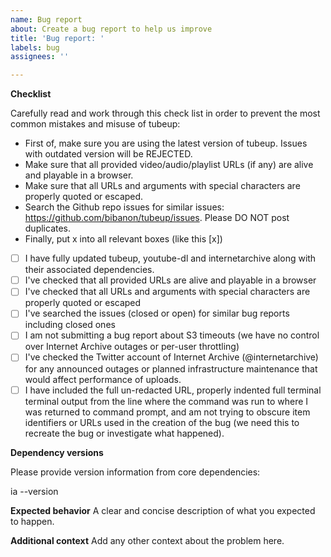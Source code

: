 ```yaml
---
name: Bug report
about: Create a bug report to help us improve
title: 'Bug report: '
labels: bug
assignees: ''

---
```


**Checklist**

Carefully read and work through this check list in order to prevent the most common mistakes and misuse of tubeup:
- First of, make sure you are using the latest version of tubeup. Issues with outdated version will be REJECTED.
- Make sure that all provided video/audio/playlist URLs (if any) are alive and playable in a browser.
- Make sure that all URLs and arguments with special characters are properly quoted or escaped.
- Search the Github repo issues for similar issues: https://github.com/bibanon/tubeup/issues. Please DO NOT post duplicates.
- Finally, put x into all relevant boxes (like this [x])

- [ ] I have fully updated tubeup, youtube-dl and internetarchive along with their associated dependencies.
- [ ] I've checked that all provided URLs are alive and playable in a browser
- [ ] I've checked that all URLs and arguments with special characters are properly quoted or escaped
- [ ] I've searched the issues (closed or open) for similar bug reports including closed ones
- [ ] I am not submitting a bug report about S3 timeouts (we have no control over Internet Archive outages or per-user throttling)
- [ ] I've checked the Twitter account of Internet Archive (@internetarchive) for any announced outages or planned infrastructure maintenance that would affect performance of uploads.
- [ ] I have included the full un-redacted URL, properly indented full terminal terminal output from the line where the command was run to where I was returned to command prompt, and am not trying to obscure item identifiers or URLs used in the creation of the bug (we need this to recreate the bug or investigate what happened).

**Dependency versions**

Please provide version information from core dependencies:

ia --version

**Expected behavior**
A clear and concise description of what you expected to happen.

**Additional context**
Add any other context about the problem here.
